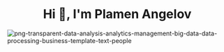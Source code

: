 <h1 align="center">Hi 👋, I'm Plamen Angelov</h1>



![png-transparent-data-analysis-analytics-management-big-data-data-processing-business-template-text-people](https://user-images.githubusercontent.com/113591133/192650631-7568959b-94e8-414c-8f5f-d36d17496762.png)

